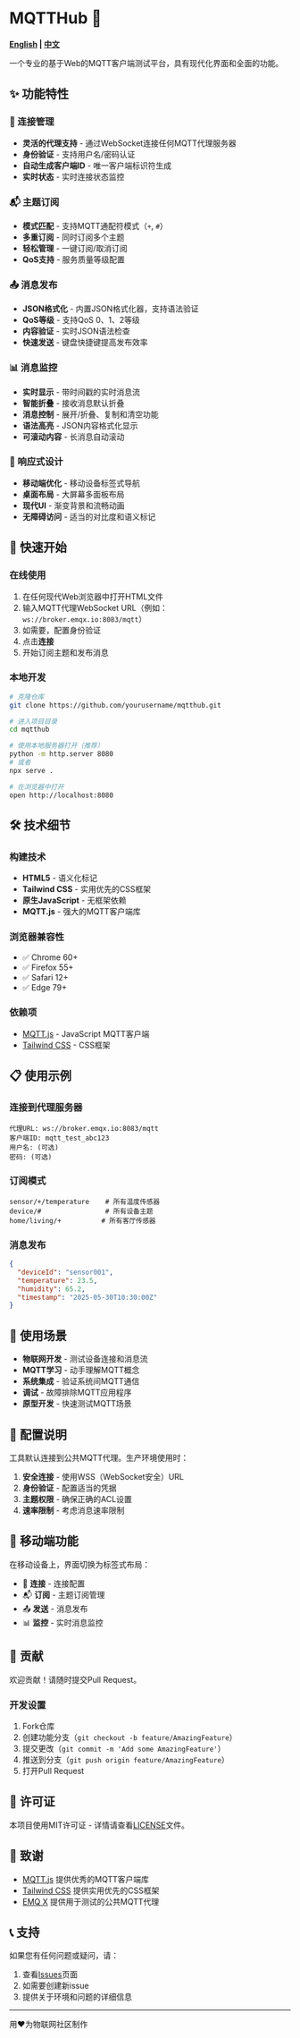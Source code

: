 # MQTTHub 🔗

**[English](README.md) | [中文](README-zh.md)**

一个专业的基于Web的MQTT客户端测试平台，具有现代化界面和全面的功能。

## ✨ 功能特性

### 🔌 连接管理
- **灵活的代理支持** - 通过WebSocket连接任何MQTT代理服务器
- **身份验证** - 支持用户名/密码认证
- **自动生成客户端ID** - 唯一客户端标识符生成
- **实时状态** - 实时连接状态监控

### 📬 主题订阅
- **模式匹配** - 支持MQTT通配符模式（`+`, `#`）
- **多重订阅** - 同时订阅多个主题
- **轻松管理** - 一键订阅/取消订阅
- **QoS支持** - 服务质量等级配置

### 📤 消息发布
- **JSON格式化** - 内置JSON格式化器，支持语法验证
- **QoS等级** - 支持QoS 0、1、2等级
- **内容验证** - 实时JSON语法检查
- **快速发送** - 键盘快捷键提高发布效率

### 📊 消息监控
- **实时显示** - 带时间戳的实时消息流
- **智能折叠** - 接收消息默认折叠
- **消息控制** - 展开/折叠、复制和清空功能
- **语法高亮** - JSON内容格式化显示
- **可滚动内容** - 长消息自动滚动

### 📱 响应式设计
- **移动端优化** - 移动设备标签式导航
- **桌面布局** - 大屏幕多面板布局
- **现代UI** - 渐变背景和流畅动画
- **无障碍访问** - 适当的对比度和语义标记

## 🚀 快速开始

### 在线使用
1. 在任何现代Web浏览器中打开HTML文件
2. 输入MQTT代理WebSocket URL（例如：`ws://broker.emqx.io:8083/mqtt`）
3. 如需要，配置身份验证
4. 点击**连接**
5. 开始订阅主题和发布消息

### 本地开发
```bash
# 克隆仓库
git clone https://github.com/yourusername/mqtthub.git

# 进入项目目录
cd mqtthub

# 使用本地服务器打开（推荐）
python -m http.server 8080
# 或者
npx serve .

# 在浏览器中打开
open http://localhost:8080
```

## 🛠️ 技术细节

### 构建技术
- **HTML5** - 语义化标记
- **Tailwind CSS** - 实用优先的CSS框架
- **原生JavaScript** - 无框架依赖
- **MQTT.js** - 强大的MQTT客户端库

### 浏览器兼容性
- ✅ Chrome 60+
- ✅ Firefox 55+
- ✅ Safari 12+
- ✅ Edge 79+

### 依赖项
- [MQTT.js](https://github.com/mqttjs/MQTT.js) - JavaScript MQTT客户端
- [Tailwind CSS](https://tailwindcss.com/) - CSS框架

## 📋 使用示例

### 连接到代理服务器
```
代理URL: ws://broker.emqx.io:8083/mqtt
客户端ID: mqtt_test_abc123
用户名: (可选)
密码: (可选)
```

### 订阅模式
```
sensor/+/temperature    # 所有温度传感器
device/#                # 所有设备主题
home/living/+          # 所有客厅传感器
```

### 消息发布
```json
{
  "deviceId": "sensor001",
  "temperature": 23.5,
  "humidity": 65.2,
  "timestamp": "2025-05-30T10:30:00Z"
}
```

## 🎯 使用场景

- **物联网开发** - 测试设备连接和消息流
- **MQTT学习** - 动手理解MQTT概念
- **系统集成** - 验证系统间MQTT通信
- **调试** - 故障排除MQTT应用程序
- **原型开发** - 快速测试MQTT场景

## 🔧 配置说明

工具默认连接到公共MQTT代理。生产环境使用时：

1. **安全连接** - 使用WSS（WebSocket安全）URL
2. **身份验证** - 配置适当的凭据
3. **主题权限** - 确保正确的ACL设置
4. **速率限制** - 考虑消息速率限制

## 📱 移动端功能

在移动设备上，界面切换为标签式布局：
- 📡 **连接** - 连接配置
- 📬 **订阅** - 主题订阅管理
- 📤 **发送** - 消息发布
- 📊 **监控** - 实时消息监控

## 🤝 贡献

欢迎贡献！请随时提交Pull Request。

### 开发设置
1. Fork仓库
2. 创建功能分支（`git checkout -b feature/AmazingFeature`）
3. 提交更改（`git commit -m 'Add some AmazingFeature'`）
4. 推送到分支（`git push origin feature/AmazingFeature`）
5. 打开Pull Request

## 📄 许可证

本项目使用MIT许可证 - 详情请查看[LICENSE](LICENSE)文件。

## 🙏 致谢

- [MQTT.js](https://github.com/mqttjs/MQTT.js) 提供优秀的MQTT客户端库
- [Tailwind CSS](https://tailwindcss.com/) 提供实用优先的CSS框架
- [EMQ X](https://www.emqx.io/) 提供用于测试的公共MQTT代理

## 📞 支持

如果您有任何问题或疑问，请：
1. 查看[Issues](https://github.com/yourusername/mqtthub/issues)页面
2. 如需要创建新issue
3. 提供关于环境和问题的详细信息

---

用❤️为物联网社区制作
